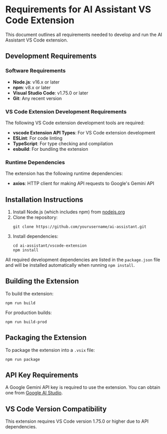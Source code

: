 # Requirements for AI Assistant VS Code Extension

This document outlines all requirements needed to develop and run the AI Assistant VS Code extension.

## Development Requirements

### Software Requirements

- **Node.js**: v16.x or later
- **npm**: v8.x or later
- **Visual Studio Code**: v1.75.0 or later
- **Git**: Any recent version

### VS Code Extension Development Requirements

The following VS Code extension development tools are required:

- **vscode Extension API Types**: For VS Code extension development
- **ESLint**: For code linting
- **TypeScript**: For type checking and compilation
- **esbuild**: For bundling the extension

### Runtime Dependencies

The extension has the following runtime dependencies:

- **axios**: HTTP client for making API requests to Google's Gemini API

## Installation Instructions

1. Install Node.js (which includes npm) from [nodejs.org](https://nodejs.org/)
2. Clone the repository:
   ```
   git clone https://github.com/yourusername/ai-assistant.git
   ```
3. Install dependencies:
   ```
   cd ai-assistant/vscode-extension
   npm install
   ```

All required development dependencies are listed in the `package.json` file and will be installed automatically when running `npm install`.

## Building the Extension

To build the extension:

```
npm run build
```

For production builds:

```
npm run build-prod
```

## Packaging the Extension

To package the extension into a `.vsix` file:

```
npm run package
```

## API Key Requirements

A Google Gemini API key is required to use the extension. You can obtain one from [Google AI Studio](https://makersuite.google.com/app/apikey).

## VS Code Version Compatibility

This extension requires VS Code version 1.75.0 or higher due to API dependencies. 